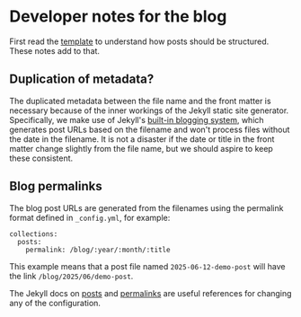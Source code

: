 # Developer notes for the blog

First read the [template](.template.md) to understand how posts should be structured. These notes add to that.

## Duplication of metadata?

The duplicated metadata between the file name and the front matter is necessary because of the inner workings of the Jekyll static site generator. Specifically, we make use of Jekyll's [built-in blogging system](https://jekyllrb.com/docs/posts/), which generates post URLs based on the filename and won't process files without the date in the filename. It is not a disaster if the date or title in the front matter change slightly from the file name, but we should aspire to keep these consistent.

## Blog permalinks

The blog post URLs are generated from the filenames using the permalink format defined in `_config.yml`, for example:

```
collections:
  posts:
    permalink: /blog/:year/:month/:title
```

This example means that a post file named `2025-06-12-demo-post` will have the link `/blog/2025/06/demo-post`.

The Jekyll docs on [posts](https://jekyllrb.com/docs/posts/) and [permalinks](https://jekyllrb.com/docs/permalinks/) are useful references for changing any of the configuration.
